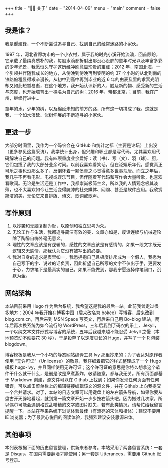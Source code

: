 +++
title = "👨‍🔧 关于"
date = "2014-04-09"
menu = "main"
comment = false
+++

## 我是谁？

我是郝建锋，一个不断尝试追寻自己、找到自己的经常迷路的小家伙。

1997 年，河北省廊坊市的一个小农村，属于我的时光小溪开始流淌，回首顾盼，它承载了最纯真质朴的我，每股水滴都折射出那没心没肺的童年时光以及丰富多彩的少年光景，我愿恒久守护这历经冲刷愈显珍贵的宝藏；2012 年，南国北海，一个引领并伴随我成长的地方，从傍晚到傍晚再到黎明的约 37 个小时的从北到南的铁路旅程显得艰辛漫长，从初中到高中再到毕业的近 6 年的由表及里的求索光阴却又如此短暂易逝，在这个地方，我开始认识新的人、触及新的物、感受新的生活与态度，也开始培育出一棵名为自己的树；2016 年，帝都北京，；目前，我在广州，继续行进中...

童年的水，少年的树，以及绵延未知的前方的路，所有这一切拼成了我。这就是我，一个如水漫延、似树伸展的不断追寻的小家伙。

## 更进一步

大部分时间里，我作为一个码农会在 GitHub 和统计之都（主要是论坛）上出没（更多参见这篇采访）。我学统计出身，但兴趣和职业都是写代码，尤其喜欢用代码解决自己的问题。我有四项重度业余爱好：读（书）、写（文）、羽（球）、厨，它们包揽了我的大部分业余时间。以前我喜欢看笑话，但在泛娱乐年代，感觉真正可乐之事也没那么多了，反倒怀着一颗愤青之心觉得愈多世事荒唐。而立之年后，我几乎不再看电影、电视或娱乐节目，但伴随着写代码和写作会大量听歌，也喜欢看歌词。无论是生活还是工作中，我都崇尚极简主义，所以我的人情观念极其淡薄，也不太喜欢如今让生活变得臃肿的社交媒体、网购、甚至是软件应用。我欣赏简洁的美，无论它来自排版、诗文、歌词或歌声。

## 写作原则

1. 以抄袭和无脑复制为耻，以原创和独立思考为荣。
2. 无论工作与生活，我都追寻简洁有效的美，文章亦如是，废话连牍与机械造轮除了陶醉自嗨外毫无意义。
3. 理性的文章应该是有逻辑的，感性的文章应该是有感情的，如果一段文字既无逻辑又无感情，那我认为它没有被写出的必要。
4. 我对自身的追求是表里如一，我愿拥抱自己且极度排斥成为一个假人，我愿为自己写下的字、说过的话负责，因此祈望自己所写的文字不仅出于手，更要发于心，力求笔下是最真实的自己，如果不能做到，那我宁愿选择停笔闭口，沉默为金。

## 网站架构

本站目前采用 Hugo 作为后台系统，我希望这是我的最后一站。此前我曾走过很多地方：2004 年我开始在博客中国（后来改名为 bokee）写博客，后来改到 blog.com.cn，再后来到 MSN Space 写英文，再后来自己用 Bo-blog 建站，两年后再次换系统为如今流行的 WordPress，三年后我到了码农的乐土，Jekyll，一个以纯文本文件形式写博客的系统，五年后我越来越不能忍受 Jekyll 之慢（本地预览动不动要花 30 秒），于是投奔了以速度见长的 Hugo，并写了一个 R 包装 blogdown。

博客模板是我从一个小巧的静态网站编译工具 Ivy 那里抄来的；为了表达对原作者使用 “无许可证”（Unlicense）的敬意，我仔细着把它的样式整理成了一个 Hugo 模板 hugo-ivy，并且同样使用无许可证；这个许可证的意思是你特么想拿这个软件干什么就干什么，是删是改是烹煮蒸炸，敬请随意，都与我无关。所有页面都基于 Markdown 创建，源文件可以在 Github 上找到；如果你发现任何页面有任何错误，可以点击菜单栏上的编辑链接编辑该文的源文件，并在 Github 上向我提交一个合并请求。对了，本站的日志文章可以用键盘上的左右箭头导航，如果你要从盘古开天辟地看起，就到第一篇文章开始一步步按右箭头吧。因为搬过几次家，所以偶尔可能会遇到格式乱糟糟的文字或图片缺失，若有此类情况，请帮忙给我留言提醒一下。本站在苹果系统下浏览体验最佳（有漂亮的宋体和楷体）；建议不要用 IE 浏览器；为了最赏心悦目的阅读体验，我强烈建议安装思源宋体。

## 其他事项

本列表根据下面的历史留言整理，供新来者参考。本站采用了两套留言系统：一套是 Disqus，在国内需要翻墙才能使用；另一套是 Utterances，需要用 Github 账号登录。